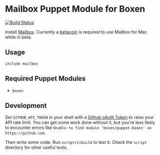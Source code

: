 # Mailbox Puppet Module for Boxen
[![Build Status](https://travis-ci.org/boxen/puppet-mailbox.svg?branch=master)](https://travis-ci.org/boxen/puppet-mailbox)

Install [Mailbox](http://mailboxapp.com). Currently a [betacoin](http://www.mailboxapp.com/help/#/6246) is required to use Mailbox for Mac while in beta.

## Usage

```puppet
include mailbox
```

## Required Puppet Modules

* `boxen`

## Development

Set `GITHUB_API_TOKEN` in your shell with a [Github oAuth Token](https://help.github.com/articles/creating-an-oauth-token-for-command-line-use) to raise your API rate limit. You can get some work done without it, but you're less likely to encounter errors like `Unable to find module 'boxen/puppet-boxen' on https://github.com`.

Then write some code. Run `script/cibuild` to test it. Check the `script` directory for other useful tools.

